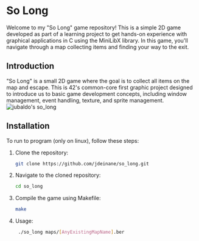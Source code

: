 # So Long

Welcome to my "So Long" game repository! This is a simple 2D game developed as part of a learning project to get hands-on experience with graphical applications in C using the MiniLibX library. In this game, you'll navigate through a map collecting items and finding your way to the exit.

## Introduction

"So Long" is a small 2D game where the goal is to collect all items on the map and escape. This is 42's common-core first graphic project designed to introduce us to basic game development concepts, including window management, event handling, texture, and sprite management.
![jubaldo's so_long](https://image.noelshack.com/fichiers/2024/12/6/1711206043-screenshot-from-2024-03-23-15-48-28.png)

## Installation

To run to program (only on linux), follow these steps:

1. Clone the repository:

    ```bash
    git clone https://github.com/jdeinane/so_long.git
    ```

2. Navigate to the cloned repository:

    ```bash
    cd so_long
    ```

3. Compile the game using Makefile:

    ```bash
    make
    ```
4. Usage:
   ```bash
    ./so_long maps/[AnyExistingMapName].ber
    ```
   
